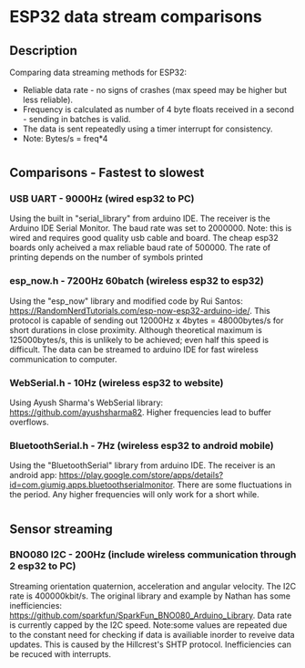 # ESP32 data stream comparisons
## Description
Comparing data streaming methods for ESP32:
* Reliable data rate - no signs of crashes (max speed may be higher but less reliable).
* Frequency is calculated as number of 4 byte floats received in a second - sending in batches is valid.
* The data is sent repeatedly using a timer interrupt for consistency.
* Note: Bytes/s = freq*4
#
#
## Comparisons - Fastest to slowest
### USB UART - 9000Hz (wired esp32 to PC)
Using the built in "serial_library" from arduino IDE. The receiver is the Arduino IDE Serial Monitor. The baud rate was set to 2000000. Note: this is wired and requires good quality usb cable and board. The cheap esp32 boards only acheived a max reliable baud rate of 500000. The rate of printing depends on the number of symbols printed

### esp_now.h - 7200Hz 60batch (wireless esp32 to esp32)
Using the "esp_now" library and modified code by Rui Santos: https://RandomNerdTutorials.com/esp-now-esp32-arduino-ide/. This protocol is capable of sending out 12000Hz x 4bytes = 48000bytes/s for short durations in close proximity. Although theoretical maximum is 125000bytes/s, this is unlikely to be achieved; even half this speed is difficult. The data can be streamed to arduino IDE for fast wireless communication to computer.

### WebSerial.h - 10Hz (wireless esp32 to website)
Using Ayush Sharma's WebSerial library: https://github.com/ayushsharma82. Higher frequencies lead to buffer overflows.

### BluetoothSerial.h - 7Hz (wireless esp32 to android mobile)
Using the "BluetoothSerial" library from arduino IDE. The receiver is an android app: https://play.google.com/store/apps/details?id=com.giumig.apps.bluetoothserialmonitor. There are some fluctuations in the period. Any higher frequencies will only work for a short while.
##
#
## Sensor streaming
### BNO080 I2C - 200Hz (include wireless communication through 2 esp32 to PC)
Streaming orientation quaternion, acceleration and angular velocity. The I2C rate is 400000kbit/s. The original library and example by Nathan has some inefficiencies: https://github.com/sparkfun/SparkFun_BNO080_Arduino_Library. Data rate is currently capped by the I2C speed. Note:some values are repeated due to the constant need for checking if data is availiable inorder to reveive data updates. This is caused by the Hillcrest's SHTP protocol. Inefficiencies can be recuced with interrupts.
